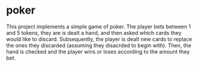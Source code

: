 # poker
This project implements a simple game of poker. The player bets between 1 and 5 tokens, they are is dealt a hand, and then asked which cards they would like to discard. 
Subsequently, the player is dealt new cards to replace the ones they discarded (assuming they disacrded to begin with). Then, the hand is checked and the player wins or loses according to the amount they bet. 
